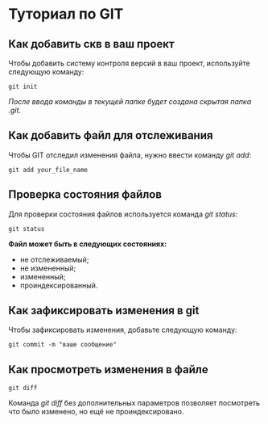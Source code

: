 # Туториал по GIT

## Как добавить скв в ваш проект

Чтобы добавить систему контроля версий в ваш проект, используйте следующую команду:

```
git init
```
*После ввода команды в текущей папке будет создана скрытая папка .git*.

## Как добавить файл для отслеживания

Чтобы GIT отследил изменения файла, нужно ввести команду *git add*:
```
git add your_file_name
```

## Проверка состояния файлов
Для проверки состояния файлов используется команда *git status*:
```
git status
```
**Файл может быть в следующих состояниях:**
* не отслеживаемый;
* не измененный;
* измененный;
* проиндексированный.

## Как зафиксировать изменения в git

Чтобы зафиксировать изменения, добавьте следующую команду:
```
git commit -m "ваше сообщение"
```

## Как просмотреть изменения в файле

```
git diff
```
Команда *git diff* без дополнительных параметров позволяет посмотреть что было изменено, но ещё не проиндексировано.


